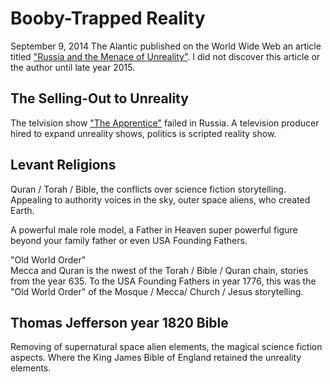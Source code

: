 # Booby-Trapped Reality

September 9, 2014 The Alantic published on the World Wide Web an article titled ["Russia and the Menace of Unreality"](https://www.theatlantic.com/international/archive/2014/09/russia-putin-revolutionizing-information-warfare/379880/). I did not discover this article or the author until late year 2015.

## The Selling-Out to Unreality

The telvision show ["The Apprentice"](https://www.youtube.com/watch?v=uShLa9e89vc) failed in Russia. A television producer hired to expand unreality shows, politics is scripted reality show.

## Levant Religions

Quran / Torah / Bible, the conflicts over science fiction storytelling. Appealing to authority voices in the sky, outer space aliens, who created Earth.

A powerful male role model, a Father in Heaven super powerful figure beyond your family father or even USA Founding Fathers.

"Old World Order"    
Mecca and Quran is the nwest of the Torah / Bible / Quran chain, stories from the year 635. To the USA Founding Fathers in year 1776, this was the "Old World Order" of the Mosque / Mecca/ Church / Jesus storytelling.

## Thomas Jefferson year 1820 Bible 

Removing of supernatural space alien elements, the magical science fiction aspects. Where the King James Bible of England retained the unreality elements.

